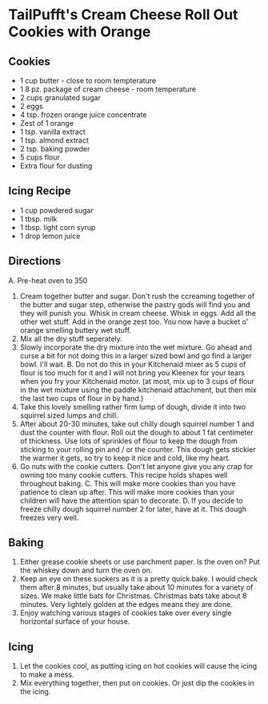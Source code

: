 # TailPufft's Cream Cheese Roll Out Cookies with Orange

## Cookies
- 1 cup butter - close to room tempterature
- 1 8 pz. package of cream cheese - room temperature
- 2 cups granulated sugar
- 2 eggs
- 4 tsp. frozen orange juice concentrate
- Zest of 1 orange
- 1 tsp. vanilla extract
- 1 tsp. almond extract
- 2 tsp. baking powder
- 5 cups flour
- Extra flour for dusting

## Icing Recipe
- 1 cup powdered sugar
- 1 tbsp. milk
- 1 tbsp. light corn syrup
- 1 drop lemon juice

## Directions
A. Pre-heat oven to 350
1. Cream together butter and sugar. Don't rush the ccreaming together of the butter and sugar step, otherwise the pastry gods will find you and they will punish you. Whisk in cream cheese. Whisk in eggs. Add all the other wet stuff. Add in the orange zest too. You now have a bucket o' orange smelling buttery wet stuff.
2. Mix all the dry stuff seperately.
3. Slowly incorporate the dry mixture into the wet mixture. Go ahead and curse a bit for not doing this in a larger sized bowl and go find a larger bowl. I'll wait.
B. Do not do this in your Kitchenaid mixer as 5 cups of flour is too much for it and I will not bring you Kleenex for your tears when you fry your Kitchenaid motor. (at most, mix up to 3 cups of flour in the wet mixture using the paddle kitchenaid attachment, but then mix the last two cups of flour in by hand.)
4. Take this lovely smelling rather firm lump of dough, divide it into two squirrel sized lumps and chill.
5. After about 20-30 minutes, take out chilly dough squirrel number 1 and dust the counter with flour. Roll out the dough to about 1 fat centimeter of thickness. Use lots of sprinkles of flour to keep the dough from sticking to your rolling pin and / or the counter. This dough gets stickier the warmer it gets, so try to keep it nice and cold, like my heart.
6. Go nuts with the cookie cutters. Don't let anyone give you any crap for owning too many cookie cutters. This recipe holds shapes well throughout baking.
C. This will make more cookies than you have patience to clean up after. This will make more cookies than your children will have the attention span to decorate.
D. If you decide to freeze chilly dough squirrel number 2 for later, have at it. This dough freezes very well.

## Baking
1. Either grease cookie sheets or use parchment paper. Is the oven on? Put the whiskey down and turn the oven on.
2. Keep an eye on these suckers as it is a pretty quick bake. I would check them after 8 minutes, but usually take about 10 minutes for a variety of sizes. We make little bats for Christmas. Christmas bats take about 8 minutes. Very lightely golden at the edges means they are done.
3. Enjoy watching various stages of cookies take over every single horizontal surface of your house.

## Icing
1. Let the cookies cool, as putting icing on hot cookies will cause the icing to make a mess.
2. Mix everything together, then put on cookies. Or just dip the cookies in the icing.
